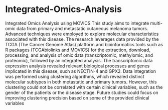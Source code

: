 # Integrated-Omics-Analysis
Integrated Omics Analysis using MOVICS
This study aims to integrate multi-omic data from primary and metastatic cutaneous melanoma tumors. Advanced techniques were employed to explore molecular characteristics associated with this disease. The research leverages data provided by the TCGA (The Cancer Genome Atlas) platform and bioinformatics tools such as R packages (TCGAbiolinks and MOVICS) for the extraction, download, processing, and analysis of omic data (transcriptomic, methylomic, and proteomic), followed by an integrated analysis. The transcriptomic data expression analysis revealed relevant biological processes and genes implicated in this disease, such as NECTIN-4 and GPX2. Data integration was performed using clustering algorithms, which revealed distinct molecular subtypes in both metastatic and primary tumors. However, this clustering could not be correlated with certain clinical variables, such as the gender of the patients or the disease stage. Future studies could focus on improving clustering precision based on some of the provided clinical variables
